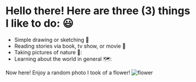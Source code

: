 
# **Hello there! Here are three (3) things I like to do:** 😃
- Simple drawing or sketching :pencil:
- Reading stories via book, tv show, or movie :book:
- Taking pictures of nature 🥬:
- Learning about the world in general 🗺️:

Now here! Enjoy a random photo I took of a flower! 
![flower](https://user-images.githubusercontent.com/118245646/202210037-ba23e202-d28c-4e31-932c-799300530dbe.jpg)
